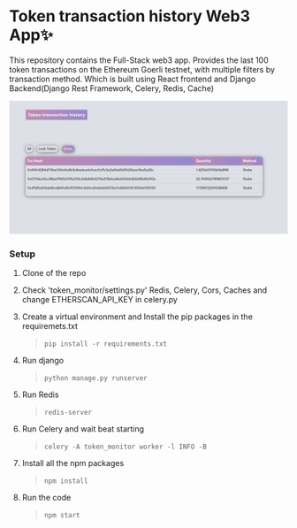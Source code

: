 # Token transaction history Web3 App✨

This repository contains the Full-Stack web3 app. Provides the last 100 token transactions on the Ethereum Goerli testnet, with multiple filters by transaction method. Which is built using React frontend and Django Backend(Django Rest Framework, Celery, Redis, Cache)

![Screenshot](screenshot.png)

### Setup

1. Clone of the repo

2. Check 'token_monitor/settings.py' Redis, Celery, Cors, Caches and change ETHERSCAN_API_KEY in celery.py

3. Create a virtual environment and Install the pip packages in the requiremets.txt
    > `pip install -r requirements.txt`

4. Run django 
    > `python manage.py runserver` 

5. Run Redis
    > `redis-server`

6. Run Celery and wait beat starting
    > `celery -A token_monitor worker -l INFO -B`

7. Install all the npm packages
    > `npm install`

8. Run the code
    > `npm start`



   